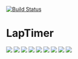[![Build Status](https://dev.azure.com/tuke307/LapTimer/_apis/build/status/tuke307.LapTimer?branchName=master)](https://dev.azure.com/tuke307/LapTimer/_build/latest?definitionId=5&branchName=master)

# LapTimer
![](https://github.com/tuke307/LapTimer/blob/master/Pictures/countdown.png)
![](https://github.com/tuke307/LapTimer/blob/master/Pictures/drivein.png)
![](https://github.com/tuke307/LapTimer/blob/master/Pictures/home.png)
![](https://github.com/tuke307/LapTimer/blob/master/Pictures/ride_finish.png)
![](https://github.com/tuke307/LapTimer/blob/master/Pictures/ride_scrolling.png)
![](https://github.com/tuke307/LapTimer/blob/master/Pictures/rides.png)
![](https://github.com/tuke307/LapTimer/blob/master/Pictures/rides_loading.png)
![](https://github.com/tuke307/LapTimer/blob/master/Pictures/settings.png)
![](https://github.com/tuke307/LapTimer/blob/master/Pictures/starting_position.png)
